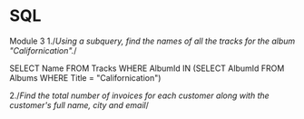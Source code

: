 # SQL
Module 3
1./*Using a subquery, find the names of all the tracks for the album "Californication".*/

SELECT Name
  FROM Tracks 
 WHERE AlbumId IN (SELECT AlbumId 
                FROM Albums
               WHERE Title = "Californication")
               
 2./*Find the total number of invoices for each customer along with the customer's full name, city and email*/
 
